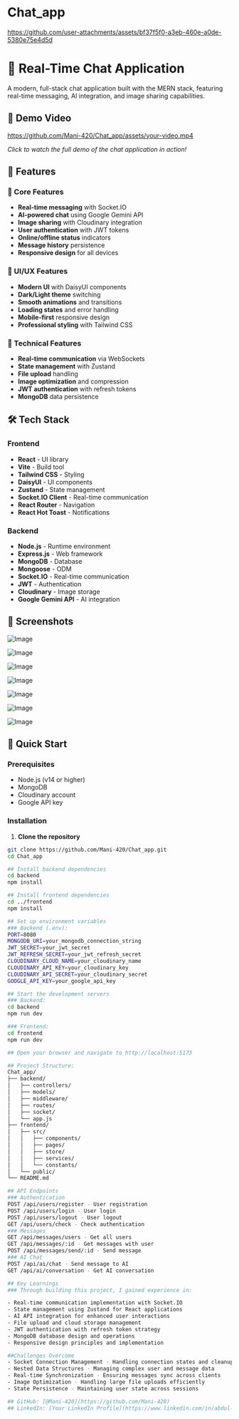 ﻿# Chat_app

https://github.com/user-attachments/assets/bf37f5f0-a3eb-460e-a0de-5380e75e4d5d

# 💬 Real-Time Chat Application

A modern, full-stack chat application built with the MERN stack, featuring real-time messaging, AI integration, and image sharing capabilities.

## 🎥 Demo Video

https://github.com/Mani-420/Chat_app/assets/your-video.mp4

*Click to watch the full demo of the chat application in action!*

## 🌟 Features

### 🚀 Core Features
- **Real-time messaging** with Socket.IO
- **AI-powered chat** using Google Gemini API
- **Image sharing** with Cloudinary integration
- **User authentication** with JWT tokens
- **Online/offline status** indicators
- **Message history** persistence
- **Responsive design** for all devices

### 🎨 UI/UX Features
- **Modern UI** with DaisyUI components
- **Dark/Light theme** switching
- **Smooth animations** and transitions
- **Loading states** and error handling
- **Mobile-first** responsive design
- **Professional styling** with Tailwind CSS

### 🔧 Technical Features
- **Real-time communication** via WebSockets
- **State management** with Zustand
- **File upload** handling
- **Image optimization** and compression
- **JWT authentication** with refresh tokens
- **MongoDB** data persistence

## 🛠️ Tech Stack

### Frontend
- **React** - UI library
- **Vite** - Build tool
- **Tailwind CSS** - Styling
- **DaisyUI** - UI components
- **Zustand** - State management
- **Socket.IO Client** - Real-time communication
- **React Router** - Navigation
- **React Hot Toast** - Notifications

### Backend
- **Node.js** - Runtime environment
- **Express.js** - Web framework
- **MongoDB** - Database
- **Mongoose** - ODM
- **Socket.IO** - Real-time communication
- **JWT** - Authentication
- **Cloudinary** - Image storage
- **Google Gemini API** - AI integration

## 📱 Screenshots

![Image](https://github.com/user-attachments/assets/48ff8224-b1dc-470d-9ec7-79444244f840)

![Image](https://github.com/user-attachments/assets/6f567c0c-350a-4721-8d42-f89834c395dc)

![Image](https://github.com/user-attachments/assets/5ef99197-52b3-4ae9-88f3-ede0e3db2ab1)

![Image](https://github.com/user-attachments/assets/1317eadd-bb04-42e5-bf39-493958fbfbcb)

![Image](https://github.com/user-attachments/assets/d9c474c5-56aa-4c3c-9f92-023d33f37450)

![Image](https://github.com/user-attachments/assets/fd5d7fd1-0cc4-49d1-9e54-4829d57554d0)

![Image](https://github.com/user-attachments/assets/64c0716f-6ba3-4110-9303-20bd748a49bb)

## 🚀 Quick Start

### Prerequisites
- Node.js (v14 or higher)
- MongoDB
- Cloudinary account
- Google API key

### Installation

1. **Clone the repository**
```bash
git clone https://github.com/Mani-420/Chat_app.git
cd Chat_app

## Install backend dependencies
cd backend
npm install

## Install frontend dependencies
cd ../frontend
npm install

## Set up environment variables
### Backend (.env):
PORT=8080
MONGODB_URI=your_mongodb_connection_string
JWT_SECRET=your_jwt_secret
JWT_REFRESH_SECRET=your_jwt_refresh_secret
CLOUDINARY_CLOUD_NAME=your_cloudinary_name
CLOUDINARY_API_KEY=your_cloudinary_key
CLOUDINARY_API_SECRET=your_cloudinary_secret
GOOGLE_API_KEY=your_google_api_key

## Start the development servers
### Backend:
cd backend
npm run dev

### Frontend:
cd frontend
npm run dev

## Open your browser and navigate to http://localhost:5173

## Project Structure:
Chat_app/
├── backend/
│   ├── controllers/
│   ├── models/
│   ├── middleware/
│   ├── routes/
│   ├── socket/
│   └── app.js
├── frontend/
│   ├── src/
│   │   ├── components/
│   │   ├── pages/
│   │   ├── store/
│   │   ├── services/
│   │   └── constants/
│   └── public/
└── README.md

## API Endpoints
### Authentication
POST /api/users/register - User registration
POST /api/users/login - User login
POST /api/users/logout - User logout
GET /api/users/check - Check authentication
### Messages
GET /api/messages/users - Get all users
GET /api/messages/:id - Get messages with user
POST /api/messages/send/:id - Send message
### AI Chat
POST /api/ai/chat - Send message to AI
GET /api/ai/conversation - Get AI conversation

## Key Learnings
### Through building this project, I gained experience in:

- Real-time communication implementation with Socket.IO
- State management using Zustand for React applications
- AI API integration for enhanced user interactions
- File upload and cloud storage management
- JWT authentication with refresh token strategy
- MongoDB database design and operations
- Responsive design principles and implementation

##Challenges Overcome
- Socket Connection Management - Handling connection states and cleanup
- Nested Data Structures - Managing complex user and message data
- Real-time Synchronization - Ensuring messages sync across clients
- Image Optimization - Handling large file uploads efficiently
- State Persistence - Maintaining user state across sessions

## GitHub: [@Mani-420](https://github.com/Mani-420)
## LinkedIn: [Your LinkedIn Profile](https://www.linkedin.com/in/abdul-rehman-7068aa315/)
